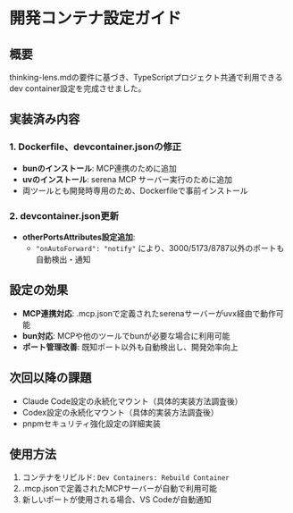 # 開発コンテナ設定ガイド

## 概要

thinking-lens.mdの要件に基づき、TypeScriptプロジェクト共通で利用できるdev container設定を完成させました。

## 実装済み内容

### 1. Dockerfile、devcontainer.jsonの修正

- **bunのインストール**: MCP連携のために追加
- **uvのインストール**: serena MCP サーバー実行のために追加
- 両ツールとも開発時専用のため、Dockerfileで事前インストール

### 2. devcontainer.json更新

- **otherPortsAttributes設定追加**:
  - `"onAutoForward": "notify"` により、3000/5173/8787以外のポートも自動検出・通知

## 設定の効果

- **MCP連携対応**: .mcp.jsonで定義されたserenaサーバーがuvx経由で動作可能
- **bun対応**: MCPや他のツールでbunが必要な場合に利用可能
- **ポート管理改善**: 既知ポート以外も自動検出し、開発効率向上

## 次回以降の課題

- Claude Code設定の永続化マウント（具体的実装方法調査後）
- Codex設定の永続化マウント（具体的実装方法調査後）
- pnpmセキュリティ強化設定の詳細実装

## 使用方法

1. コンテナをリビルド: `Dev Containers: Rebuild Container`
2. .mcp.jsonで定義されたMCPサーバーが自動で利用可能
3. 新しいポートが使用される場合、VS Codeが自動通知